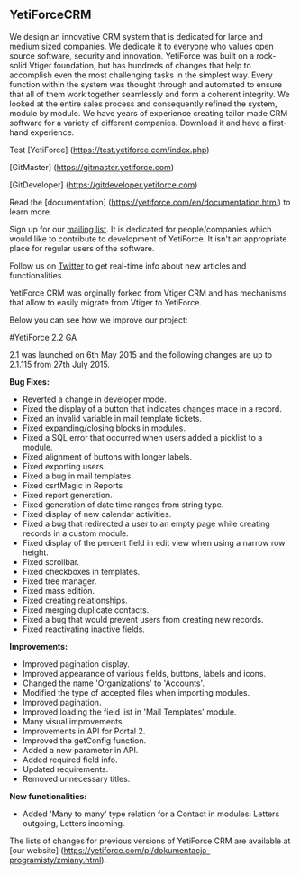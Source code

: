 
## YetiForceCRM

We design an innovative CRM system that is dedicated for large and medium sized companies. We dedicate it to everyone who values open source software, security and innovation. YetiForce was built on a rock-solid Vtiger foundation, but has hundreds of changes that help to accomplish even the most challenging tasks in the simplest way. Every function within the system was thought through and automated to ensure that all of them work together seamlessly and form a coherent integrity. We looked at the entire sales process and consequently refined the system, module by module. We have years of experience creating tailor made CRM software for a variety of different companies. Download it and have a first-hand experience.

Test [YetiForce] (https://test.yetiforce.com/index.php)

[GitMaster] (https://gitmaster.yetiforce.com)

[GitDeveloper] (https://gitdeveloper.yetiforce.com)

Read the [documentation] (https://yetiforce.com/en/documentation.html) to learn more.

Sign up for our [mailing list](https://lists.sourceforge.net/lists/listinfo/yetiforce-mailing). It is dedicated for people/companies which would like to contribute to development of YetiForce. It isn't an appropriate place for regular users of the software.

Follow us on [Twitter](https://twitter.com/YetiForceEN) to get real-time info about new articles and functionalities. 

YetiForce CRM was orginally forked from Vtiger CRM and has mechanisms that allow to easily migrate from Vtiger to YetiForce.

Below you can see how we improve our project:


#YetiForce 2.2 GA

2.1 was launched on 6th May 2015 and the following changes are up to 2.1.115 from 27th July 2015.


**Bug Fixes:**
- Reverted a change in developer mode.
- Fixed the display of a button that indicates changes made in a record.
- Fixed an invalid variable in mail template tickets.
- Fixed expanding/closing blocks in modules.
- Fixed a SQL error that occurred when users added a picklist to a module. 
- Fixed alignment of buttons with longer labels. 
- Fixed exporting users. 
- Fixed a bug in mail templates. 
- Fixed csrfMagic in Reports
- Fixed report generation.
- Fixed generation of date time ranges from string type. 
- Fixed display of new calendar activities. 
- Fixed a bug that redirected a user to an empty page while creating records in a custom module.
- Fixed display of the percent field in edit view when using a narrow row height.
- Fixed scrollbar.
- Fixed checkboxes in templates.
- Fixed tree manager.
- Fixed mass edition. 
- Fixed creating relationships.
- Fixed merging duplicate contacts.
- Fixed a bug that would prevent users from creating new records.
- Fixed reactivating inactive fields.


**Improvements:**
- Improved pagination display.
- Improved appearance of various fields, buttons, labels and icons.
- Changed the name 'Organizations' to 'Accounts'. 
- Modified the type of accepted files when importing modules.
- Improved pagination.
- Improved loading the field list in 'Mail Templates' module. 
- Many visual improvements.
- Improvements in API for Portal 2.
- Improved the getConfig function.
- Added a new parameter in API.
- Added required field info.
- Updated requirements.
- Removed unnecessary titles. 


**New functionalities:**
- Added 'Many to many' type relation for a Contact in modules: Letters outgoing, Letters incoming.


The lists of changes for previous versions of YetiForce CRM are available at [our website] (https://yetiforce.com/pl/dokumentacja-programisty/zmiany.html).

